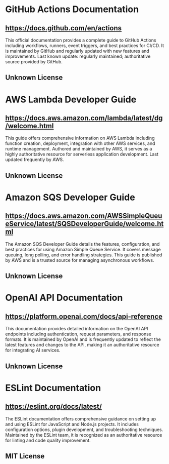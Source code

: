 # GitHub Actions Documentation
## https://docs.github.com/en/actions
This official documentation provides a complete guide to GitHub Actions including workflows, runners, event triggers, and best practices for CI/CD. It is maintained by GitHub and regularly updated with new features and improvements. Last known update: regularly maintained; authoritative source provided by GitHub.
## Unknown License

# AWS Lambda Developer Guide
## https://docs.aws.amazon.com/lambda/latest/dg/welcome.html
This guide offers comprehensive information on AWS Lambda including function creation, deployment, integration with other AWS services, and runtime management. Authored and maintained by AWS, it serves as a highly authoritative resource for serverless application development. Last updated frequently by AWS.
## Unknown License

# Amazon SQS Developer Guide
## https://docs.aws.amazon.com/AWSSimpleQueueService/latest/SQSDeveloperGuide/welcome.html
The Amazon SQS Developer Guide details the features, configuration, and best practices for using Amazon Simple Queue Service. It covers message queuing, long polling, and error handling strategies. This guide is published by AWS and is a trusted source for managing asynchronous workflows.
## Unknown License

# OpenAI API Documentation
## https://platform.openai.com/docs/api-reference
This documentation provides detailed information on the OpenAI API endpoints including authentication, request parameters, and response formats. It is maintained by OpenAI and is frequently updated to reflect the latest features and changes to the API, making it an authoritative resource for integrating AI services.
## Unknown License

# ESLint Documentation
## https://eslint.org/docs/latest/
The ESLint documentation offers comprehensive guidance on setting up and using ESLint for JavaScript and Node.js projects. It includes configuration options, plugin development, and troubleshooting techniques. Maintained by the ESLint team, it is recognized as an authoritative resource for linting and code quality improvement.
## MIT License